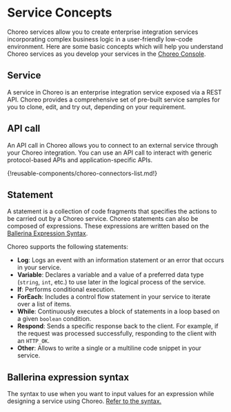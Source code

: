 # Service Concepts

Choreo services allow you to create enterprise integration services incorporating complex business logic in a user-friendly low-code environment. Here are some basic concepts which will help you understand Choreo services as you develop your services in the [Choreo Console]({{choreo_console}}).
 
## Service
A service in Choreo is an enterprise integration service exposed via a REST API. Choreo provides a comprehensive set of pre-built service samples for you to clone, edit, and try out, depending on your requirement. 

## API call

An API call in Choreo allows you to connect to an external service through your Choreo integration. You can use an API call to interact with generic protocol-based APIs and application-specific APIs.

{!reusable-components/choreo-connectors-list.md!}

## Statement
A statement is a collection of code fragments that specifies the actions to be carried out by a Choreo service. Choreo statements can also be composed of expressions. These expressions are written based on the [Ballerina Expression Syntax](#ballerina-expression-syntax).

Choreo supports the following statements:

 - **Log**: Logs an event with an information statement or an error that occurs in your service.    
 - **Variable**: Declares a variable and a value of a preferred data type (`string`, `int`, etc.) to use later in the logical process of the service.
 - **If**: Performs conditional execution. 
 - **ForEach**: Includes a control flow statement in your service to iterate over a list of items.
 - **While**: Continuously executes a block of statements in a loop based on a given `boolean` condition. 
 - **Respond**: Sends a specific response back to the client. For example, if the request was processed successfully,  responding to the client with an `HTTP_OK`.
 - **Other**: Allows to write a single or a multiline code snippet in your service.

## Ballerina expression syntax
The syntax to use when you want to input values for an expression while designing a service using Choreo. [Refer to the syntax.](../references/ballerina-expression-syntax.md)